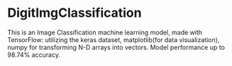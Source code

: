 # DigitImgClassification
This is an Image Classification machine learning model, made with TensorFlow: utilizing the keras dataset, matplotlib(for data visualization), numpy for transforming N-D arrays into vectors. 
Model performance up  to 98.74% accuracy. 
